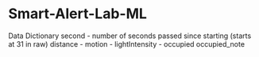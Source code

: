 # Smart-Alert-Lab-ML

Data Dictionary 
second - number of seconds passed since starting (starts at 31 in raw)
distance - 
motion - 
lightIntensity - 
occupied
occupied_note